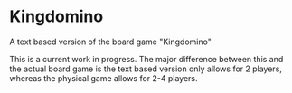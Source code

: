 # Kingdomino
A text based version of the board game "Kingdomino"

This is a current work in progress. The major difference between this and the actual board game is the text based version only allows for 2 players, whereas the physical game allows for 2-4 players.
